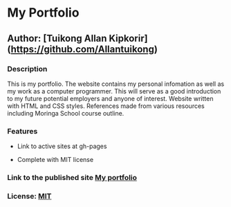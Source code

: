 # My Portfolio

## Author: [Tuikong Allan Kipkorir] (<https://github.com/Allantuikong>)

### Description

This is my portfolio. The website contains my personal infomation as well as my work as a computer programmer. This will serve as a good introduction to my future potential employers and anyone of interest. Website written with HTML and CSS styles. References made from various resources including Moringa School course outline.

### Features

* Link to active sites at gh-pages

* Complete with MIT license

### Link to the published site [My portfolio](https://allantuikong.github.io/my-portfolio/)

### License: [MIT](https://raw.githubusercontent.com/Allantuikong/my-portfolio/master/LICENSE)

